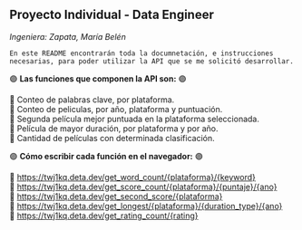 ## Proyecto Individual - Data Engineer 
_Ingeniera: Zapata, María Belén_

`En este README encontrarán toda la documnetación, e instrucciones necesarias, para poder utilizar la API que se me solicitó desarrollar.`
 
:purple_circle: **Las funciones que componen la API son:** :purple_circle:

:small_blue_diamond: Conteo de palabras clave, por plataforma. <br>
:small_blue_diamond: Conteo de peliculas, por año, plataforma y puntuación. <br>
:small_blue_diamond: Segunda película mejor puntuada en la plataforma seleccionada. <br>
:small_blue_diamond: Película de mayor duración, por plataforma y por año. <br>
:small_blue_diamond: Cantidad de películas con determinada clasificación. <br>

:purple_circle: **Cómo escribir cada función en el navegador:** :purple_circle: 

:diamond_shape_with_a_dot_inside: https://twj1kq.deta.dev/get_word_count/{plataforma}/{keyword} <br>
:diamond_shape_with_a_dot_inside: https://twj1kq.deta.dev/get_score_count/{plataforma}/{puntaje}/{ano} <br>
:diamond_shape_with_a_dot_inside: https://twj1kq.deta.dev/get_second_score/{plataforma} <br>
:diamond_shape_with_a_dot_inside: https://twj1kq.deta.dev/get_longest/{plataforma}/{duration_type}/{ano} <br>
:diamond_shape_with_a_dot_inside: https://twj1kq.deta.dev/get_rating_count/{rating}


